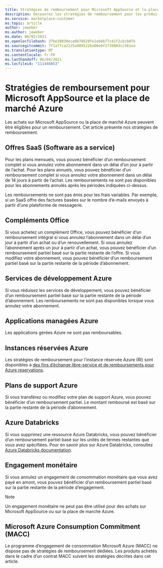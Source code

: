 ```yaml
---
title: Stratégies de remboursement pour Microsoft AppSource et la place de marché Azure
description: Découvrez les stratégies de remboursement pour les produits vendus sur Microsoft AppSource et la place de marché Azure
ms.service: marketplace-customer
ms.topic: article
author: jeweber
ms.author: jeweber
ms.date: 06/02/2021
ms.openlocfilehash: 37be38030ece0b78629fe1ebbb77c41f2cbcb8fb
ms.sourcegitcommit: 771a7fca2125a9895226a06e9f1f3988dcc561ea
ms.translationtype: MT
ms.contentlocale: fr-FR
ms.lasthandoff: 06/04/2021
ms.locfileid: "111446853"
---
```

# <a name="refund-policies-for-microsoft-appsource-and-azure-marketplace"></a>Stratégies de remboursement pour Microsoft AppSource et la place de marché Azure

Les achats sur Microsoft AppSource ou la place de marché Azure peuvent être éligibles pour un remboursement. Cet article présente nos stratégies de remboursement.

## <a name="software-as-a-service-saas-offers"></a>Offres SaaS (Software as a service)

Pour les plans mensuels, vous pouvez bénéficier d’un remboursement complet si vous annulez votre abonnement dans un délai d’un jour à partir de l’achat. Pour les plans annuels, vous pouvez bénéficier d’un remboursement complet si vous annulez votre abonnement dans un délai de 14 jours à partir de l’achat. Les remboursements ne sont pas disponibles pour les abonnements annulés après les périodes indiquées ci-dessus.

Les remboursements ne sont pas émis pour les frais variables. Par exemple, si un SaaS offre des factures basées sur le nombre d’e-mails envoyés à partir d’une plateforme de messagerie.

## <a name="office-add-ins"></a>Compléments Office

Si vous achetez un complément Office, vous pouvez bénéficier d’un remboursement intégral si vous annulez l’abonnement dans un délai d’un jour à partir d’un achat ou d’un renouvellement. Si vous annulez l’abonnement après un jour à partir d’un achat, vous pouvez bénéficier d’un remboursement partiel basé sur la partie restante de l’offre. Si vous modifiez votre abonnement, vous pouvez bénéficier d’un remboursement partiel basé sur la partie restante de la période d’abonnement.

## <a name="azure-developer-services"></a>Services de développement Azure

Si vous réduisez les services de développement, vous pouvez bénéficier d’un remboursement partiel basé sur la partie restante de la période d’abonnement. Les remboursements ne sont pas disponibles lorsque vous annulez votre abonnement.

## <a name="azure-managed-applications"></a>Applications managées Azure

Les applications gérées Azure ne sont pas remboursables.

## <a name="azure-reserved-instances"></a>Instances réservées Azure

Les stratégies de remboursement pour l’instance réservée Azure (RI) sont disponibles à [des fins d’échange libre-service et de remboursements pour Azure reservations](/azure/cost-management-billing/reservations/exchange-and-refund-azure-reservations).

## <a name="azure-support-plans"></a>Plans de support Azure

Si vous transférez ou modifiez votre plan de support Azure, vous pouvez bénéficier d’un remboursement partiel. Le montant remboursé est basé sur la partie restante de la période d’abonnement.

## <a name="azure-databricks"></a>Azure Databricks

Si vous supprimez une ressource Azure Databricks, vous pouvez bénéficier d’un remboursement partiel basé sur les unités de termes restantes que vous avez spécifiées. Pour en savoir plus sur Azure Databricks, consultez [Azure Databricks documentation](/azure/databricks).

## <a name="monetary-commitment"></a>Engagement monétaire

Si vous annulez un engagement de consommation monétaire que vous avez payé en amont, vous pouvez bénéficier d’un remboursement partiel basé sur la partie restante de la période d’engagement.

> [!NOTE]
> Un engagement monétaire ne peut pas être utilisé pour des achats sur Microsoft AppSource ou sur la place de marché Azure.

## <a name="microsoft-azure-consumption-commitment-macc"></a>Microsoft Azure Consumption Commitment (MACC)

Le programme d’engagement de consommation Microsoft Azure (MACC) ne dispose pas de stratégies de remboursement dédiées. Les produits achetés dans le cadre d’un contrat MACC suivent les stratégies décrites dans cet article.
